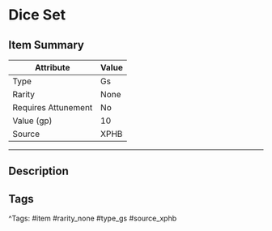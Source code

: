 # Dice Set

## Item Summary

| Attribute            | Value                        |
|----------------------|------------------------------|
| Type                 | Gs |
| Rarity               | None             |
| Requires Attunement  | No                |
| Value (gp)           | 10    |
| Source               | XPHB |

---

## Description



## Tags

^Tags: #item #rarity_none #type_gs #source_xphb